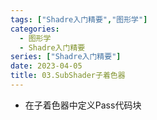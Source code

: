 ```yaml
---
tags: ["Shadre入门精要","图形学"]
categories:
  - 图形学
  - Shadre入门精要
series: ["Shadre入门精要"]
date: 2023-04-05
title: 03.SubShader子着色器 
---
```

* 在子着色器中定义Pass代码块
